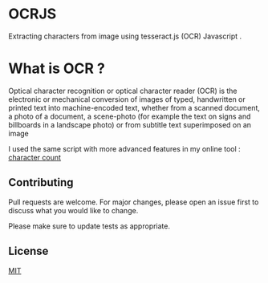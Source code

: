 # OCRJS
Extracting characters from image using tesseract.js (OCR) Javascript .

# What is OCR ?

Optical character recognition or optical character reader (OCR) is the electronic or mechanical conversion of images of typed, handwritten or printed text into machine-encoded text, whether from a scanned document, a photo of a document, a scene-photo (for example the text on signs and billboards in a landscape photo) or from subtitle text superimposed on an image

I used the same script with more advanced features in my online tool : [character count](https://www.character-count.info/)

## Contributing
Pull requests are welcome. For major changes, please open an issue first to discuss what you would like to change.

Please make sure to update tests as appropriate.

## License
[MIT](https://choosealicense.com/licenses/mit/)

